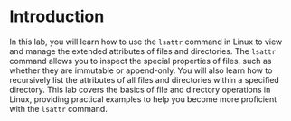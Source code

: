 # Introduction

In this lab, you will learn how to use the `lsattr` command in Linux to view and manage the extended attributes of files and directories. The `lsattr` command allows you to inspect the special properties of files, such as whether they are immutable or append-only. You will also learn how to recursively list the attributes of all files and directories within a specified directory. This lab covers the basics of file and directory operations in Linux, providing practical examples to help you become more proficient with the `lsattr` command.
